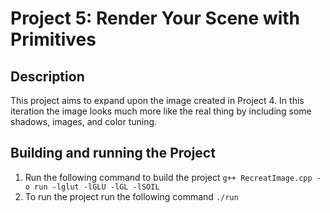 # Project 5: Render Your Scene with Primitives

## Description
This project aims to expand upon the image created in Project 4. In this iteration the image looks much more like the real thing by including some shadows, images, and color tuning. 

## Building and running the Project
1. Run the following command to build the project `g++ RecreatImage.cpp -o run -lglut -lGLU -lGL -lSOIL`
2. To run the project run the following command `./run` 
